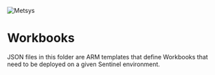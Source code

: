 ![](https://www.metsys.fr/wp-content/themes/metsys/images/svg/metsys-logo.svg "Metsys")

# Workbooks

JSON files in this folder are ARM templates that define Workbooks that need to be deployed on a given Sentinel environment.